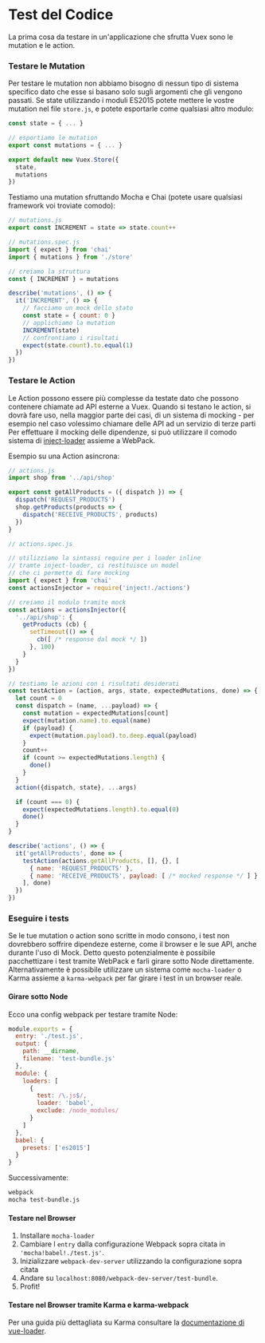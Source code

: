 # Test del Codice

La prima cosa da testare in un'applicazione che sfrutta Vuex sono le mutation e le action.

### Testare le Mutation

Per testare le mutation non abbiamo bisogno di nessun tipo di sistema specifico dato che esse si basano solo sugli argomenti che gli vengono passati. Se state utilizzando i moduli ES2015 potete mettere le vostre mutation nel file `store.js`, e potete esportarle come qualsiasi altro modulo:

``` js
const state = { ... }

// esportiamo le mutation
export const mutations = { ... }

export default new Vuex.Store({
  state,
  mutations
})
```

Testiamo una mutation sfruttando Mocha e Chai (potete usare qualsiasi framework voi troviate comodo):

``` js
// mutations.js
export const INCREMENT = state => state.count++
```

``` js
// mutations.spec.js
import { expect } from 'chai'
import { mutations } from './store'

// creiamo la struttura
const { INCREMENT } = mutations

describe('mutations', () => {
  it('INCREMENT', () => {
    // facciamo un mock dello stato
    const state = { count: 0 }
    // applichiamo la mutation
    INCREMENT(state)
    // confrontiamo i risultati
    expect(state.count).to.equal(1)
  })
})
```

### Testare le Action

Le Action possono essere più complesse da testate dato che possono contenere chiamate ad API esterne a Vuex. Quando si testano le action, si dovrà fare uso, nella maggior parte dei casi, di un sistema di mocking - per esempio nel caso volessimo chiamare delle API ad un servizio di terze parti
Per effettuare il mocking delle dipendenze, si può utilizzare il comodo sistema di [inject-loader](https://github.com/plasticine/inject-loader) assieme a WebPack.

Esempio su una Action asincrona:

``` js
// actions.js
import shop from '../api/shop'

export const getAllProducts = ({ dispatch }) => {
  dispatch('REQUEST_PRODUCTS')
  shop.getProducts(products => {
    dispatch('RECEIVE_PRODUCTS', products)
  })
}
```

``` js
// actions.spec.js

// utilizziamo la sintassi require per i loader inline
// tramte inject-loader, ci restituisce un model
// che ci permette di fare mocking
import { expect } from 'chai'
const actionsInjector = require('inject!./actions')

// creiamo il modulo tramite mock
const actions = actionsInjector({
  '../api/shop': {
    getProducts (cb) {
      setTimeout(() => {
        cb([ /* response dal mock */ ])
      }, 100)
    }
  }
})

// testiamo le azioni con i risultati desiderati
const testAction = (action, args, state, expectedMutations, done) => {
  let count = 0
  const dispatch = (name, ...payload) => {
    const mutation = expectedMutations[count]
    expect(mutation.name).to.equal(name)
    if (payload) {
      expect(mutation.payload).to.deep.equal(payload)
    }
    count++
    if (count >= expectedMutations.length) {
      done()
    }
  }
  action({dispatch, state}, ...args)

  if (count === 0) {
    expect(expectedMutations.length).to.equal(0)
    done()
  }
}

describe('actions', () => {
  it('getAllProducts', done => {
    testAction(actions.getAllProducts, [], {}, [
      { name: 'REQUEST_PRODUCTS' },
      { name: 'RECEIVE_PRODUCTS', payload: [ /* mocked response */ ] }
    ], done)
  })
})
```

### Eseguire i tests

Se le tue mutation o action sono scritte in modo consono, i test non dovrebbero soffrire dipendeze esterne, come il browser e le sue API, anche durante l'uso di Mock. Detto questo potenzialmente è possibile pacchettizare i test tramite WebPack e farli girare sotto Node direttamente. Alternativamente è possibile utilizzare un sistema come `mocha-loader` o Karma assieme a `karma-webpack` per far girare i test in un browser reale.

#### Girare sotto Node

Ecco una config webpack per testare tramite Node:

``` js
module.exports = {
  entry: './test.js',
  output: {
    path: __dirname,
    filename: 'test-bundle.js'
  },
  module: {
    loaders: [
      {
        test: /\.js$/,
        loader: 'babel',
        exclude: /node_modules/
      }
    ]
  },
  babel: {
    presets: ['es2015']
  }
}
```

Successivamente:

``` bash
webpack
mocha test-bundle.js
```

#### Testare nel Browser

1. Installare `mocha-loader`
2. Cambiare l `entry` dalla configurazione Webpack sopra citata in `'mocha!babel!./test.js'`.
3. Inizializzare `webpack-dev-server` utilizzando la configurazione sopra citata
4. Andare su `localhost:8080/webpack-dev-server/test-bundle`.
5. Profit!

#### Testare nel Browser tramite Karma e karma-webpack

Per una guida più dettagliata su Karma consultare la [documentazione di vue-loader](http://vuejs.github.io/vue-loader/workflow/testing.html).

